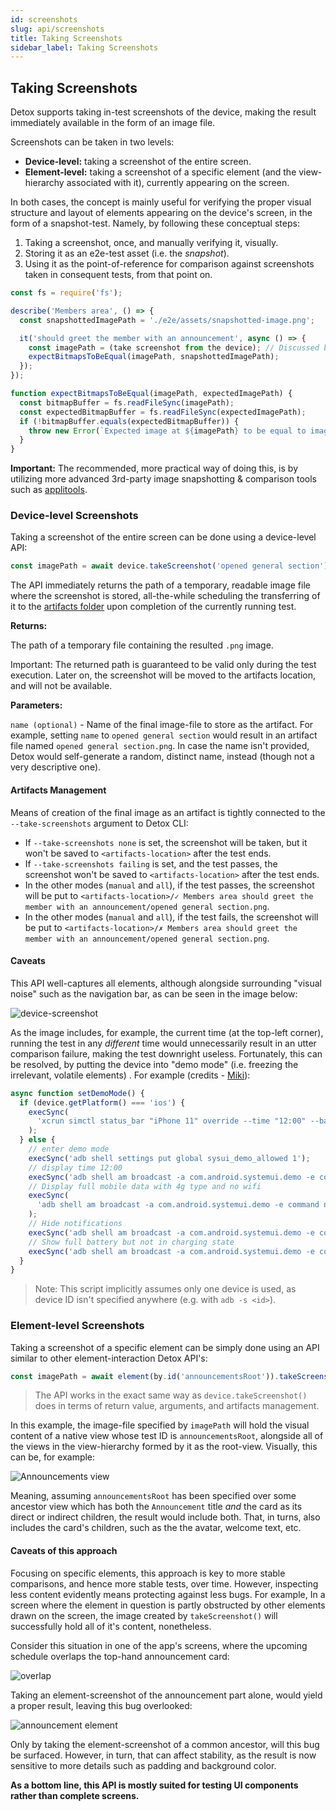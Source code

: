 ```yaml
---
id: screenshots
slug: api/screenshots
title: Taking Screenshots
sidebar_label: Taking Screenshots
---
```


## Taking Screenshots

Detox supports taking in-test screenshots of the device, making the result immediately available in the form of an image file.

Screenshots can be taken in two levels:

- **Device-level:** taking a screenshot of the entire screen.
- **Element-level:** taking a screenshot of a specific element (and the view-hierarchy associated with it), currently appearing on the screen.

In both cases, the concept is mainly useful for verifying the proper visual structure and layout of elements appearing on the device's screen, in the form of a snapshot-test. Namely, by following these conceptual steps:

1. Taking a screenshot, once, and manually verifying it, visually.
2. Storing it as an e2e-test asset (i.e. the _snapshot_).
3. Using it as the point-of-reference for comparison against screenshots taken in consequent tests, from that point on.

```js
const fs = require('fs');

describe('Members area', () => {
  const snapshottedImagePath = './e2e/assets/snapshotted-image.png';

  it('should greet the member with an announcement', async () => {
    const imagePath = (take screenshot from the device); // Discussed below
    expectBitmapsToBeEqual(imagePath, snapshottedImagePath);  
  });  
});

function expectBitmapsToBeEqual(imagePath, expectedImagePath) {
  const bitmapBuffer = fs.readFileSync(imagePath);
  const expectedBitmapBuffer = fs.readFileSync(expectedImagePath);
  if (!bitmapBuffer.equals(expectedBitmapBuffer)) {
    throw new Error(`Expected image at ${imagePath} to be equal to image at ${expectedImagePath}, but it was different!`);
  }
}
```

**Important:** The recommended, more practical way of doing this, is by utilizing more advanced 3rd-party image snapshotting & comparison tools such as [applitools](https://applitools.com).

### Device-level Screenshots

Taking a screenshot of the entire screen can be done using a device-level API:

```js
const imagePath = await device.takeScreenshot('opened general section');
```

The API immediately returns the path of a temporary, readable image file where the screenshot is stored, all-the-while scheduling the transferring of it to the [artifacts folder](APIRef.Artifacts.md#enabling-artifacts) upon completion of the currently running test.

**Returns:**

The path of a temporary file containing the resulted `.png` image.

Important: The returned path is guaranteed to be valid only during the test execution. Later on, the screenshot will be moved to the artifacts location, and will not be available.

**Parameters:**

`name (optional)` - Name of the final image-file to store as the artifact. For example, setting `name` to `opened general section` would result in an artifact file named `opened general section.png`. In case the name isn't provided, Detox would self-generate a random, distinct name, instead (though not a very descriptive one).

#### Artifacts Management

Means of creation of the final image as an artifact is tightly connected to the `--take-screenshots` argument to Detox CLI:

- If `--take-screenshots none` is set, the screenshot will be taken, but it won't be saved to `<artifacts-location>` after the test ends.
- If `--take-screenshots failing` is set, and the test passes, the screenshot won't be saved to `<artifacts-location>` after the test ends.
- In the other modes (`manual` and `all`), if the test passes, the screenshot will be put to `<artifacts-location>/✓ Members area should greet the member with an announcement/opened general section.png`.
- In the other modes (`manual` and `all`), if the test fails, the screenshot will be put to `<artifacts-location>/✗ Members area should greet the member with an announcement/opened general section.png`.

#### Caveats

This API well-captures all elements, although alongside surrounding "visual noise" such as the navigation bar, as can be seen in the image below:

![device-screenshot](img/device-screenshot.png)

As the image includes, for example, the current time (at the top-left corner), running the test in any _different_ time would unnecessarily result in an utter comparison failure, making the test downright useless. Fortunately, this can be resolved, by putting the device into "demo mode" (i.e. freezing the irrelevant, volatile elements) . For example (credits - [Miki](https://github.com/M-i-k-e-l)):

```js
async function setDemoMode() {
  if (device.getPlatform() === 'ios') {
    execSync(
      'xcrun simctl status_bar "iPhone 11" override --time "12:00" --batteryState charged --batteryLevel 100 --wifiBars 3 --cellularMode active --cellularBars 4'
    );
  } else {
    // enter demo mode
    execSync('adb shell settings put global sysui_demo_allowed 1');
    // display time 12:00
    execSync('adb shell am broadcast -a com.android.systemui.demo -e command clock -e hhmm 1200');
    // Display full mobile data with 4g type and no wifi
    execSync(
      'adb shell am broadcast -a com.android.systemui.demo -e command network -e mobile show -e level 4 -e datatype 4g -e wifi false'
    );
    // Hide notifications
    execSync('adb shell am broadcast -a com.android.systemui.demo -e command notifications -e visible false');
    // Show full battery but not in charging state
    execSync('adb shell am broadcast -a com.android.systemui.demo -e command battery -e plugged false -e level 100');
  }
}
```

> Note: This script implicitly assumes only one device is used, as device ID isn't specified anywhere (e.g. with `adb -s <id>`).

### Element-level Screenshots

Taking a screenshot of a specific element can be simply done using an API similar to other element-interaction Detox API's:

```js
const imagePath = await element(by.id('announcementsRoot')).takeScreenshot('welcome announcement');
```

> The API works in the exact same way as `device.takeScreenshot()` does in terms of return value, arguments, and artifacts management.

In this example, the image-file specified by `imagePath` will hold the visual content of a native view whose test ID is `announcementsRoot`, alongside all of the views in the view-hierarchy formed by it as the root-view. Visually, this can be, for example:

![Announcements view](img/element-screenshot-view.png)

Meaning, assuming `announcementsRoot` has been specified over some ancestor view which has both the `Announcement` title _and_ the card as its direct or indirect children, the result would include both. That, in turns, also includes the card's children, such as the the avatar, welcome text, etc.

#### Caveats of this approach

Focusing on specific elements, this approach is key to more stable comparisons, and hence more stable tests, over time. However, inspecting less content evidently means protecting against less bugs. For example, In a screen where the element in question is partly obstructed by other elements drawn on the screen, the image created by `takeScreenshot()` will successfully hold all of it's content, nonetheless.

Consider this situation in one of the app's screens, where the upcoming schedule overlaps the top-hand announcement card:

![overlap](img/element-screenshot-overlap.png)

Taking an element-screenshot of the announcement part alone, would yield a proper result, leaving this bug overlooked:

![announcement element](img/element-screenshot-view.png)

Only by taking the element-screenshot of a common ancestor, will this bug be surfaced. However, in turn, that can affect stability, as the result is now sensitive to more details such as padding and background color.

**As a bottom line, this API is mostly suited for testing UI components rather than complete screens.**
